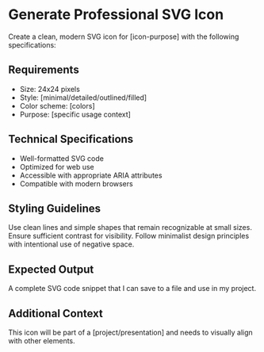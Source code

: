 <!--
mode: auto
tools: vscode-markdown, vscode-terminal
-->

# Generate Professional SVG Icon

Create a clean, modern SVG icon for [icon-purpose] with the following specifications:

## Requirements

- Size: 24x24 pixels
- Style: [minimal/detailed/outlined/filled]
- Color scheme: [colors]
- Purpose: [specific usage context]

## Technical Specifications

- Well-formatted SVG code
- Optimized for web use
- Accessible with appropriate ARIA attributes
- Compatible with modern browsers

## Styling Guidelines

Use clean lines and simple shapes that remain recognizable at small sizes.
Ensure sufficient contrast for visibility.
Follow minimalist design principles with intentional use of negative space.

## Expected Output

A complete SVG code snippet that I can save to a file and use in my project.

## Additional Context

This icon will be part of a [project/presentation] and needs to visually align with other elements.
